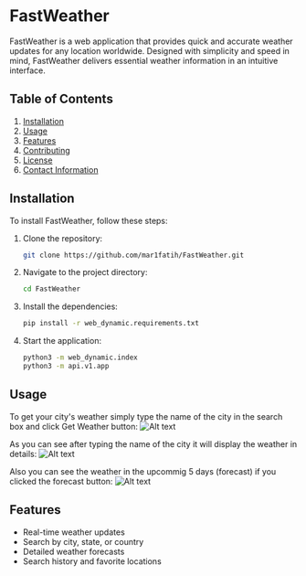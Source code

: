 # FastWeather

FastWeather is a web application that provides quick and accurate weather updates for any location worldwide. Designed with simplicity and speed in mind, FastWeather delivers essential weather information in an intuitive interface.

## Table of Contents

1. [Installation](#installation)
2. [Usage](#usage)
3. [Features](#features)
4. [Contributing](#contributing)
5. [License](#license)
6. [Contact Information](#contact-information)

## Installation

To install FastWeather, follow these steps:

1. Clone the repository:
   ```sh
   git clone https://github.com/mar1fatih/FastWeather.git

2. Navigate to the project directory:
   ```sh
   cd FastWeather

3. Install the dependencies:
   ```sh
   pip install -r web_dynamic.requirements.txt

4. Start the application:
   ```sh
   python3 -m web_dynamic.index
   python3 -m api.v1.app

## Usage

To get your city's weather simply type the name of the city in the search box and click Get Weather button:
![Alt text](images/home.png)

As you can see after typing the name of the city it will display the weather in details:
![Alt text](images/weather.png)

Also you can see the weather in the upcommig 5 days (forecast) if you clicked the forecast button:
![Alt text](images/forecast.png)

## Features

- Real-time weather updates
- Search by city, state, or country
- Detailed weather forecasts
- Search history and favorite locations
